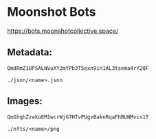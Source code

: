 # Moonshot Bots

https://bots.moonshotcollective.space/

## Metadata:
`QmdRmZ1UPSALNVuXY2mYPb3T5exn9in1AL3tsema4rY2QF`

`./json/<name>.json`

## Images:
`QmShqhZzwkoEM1wcrWjG7HTvPUgvBaknRqaFhBUNMvis1T`

`./nfts/<name>/png`

